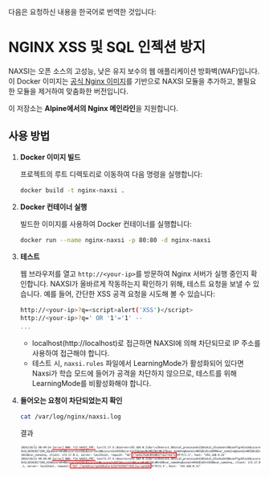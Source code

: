 다음은 요청하신 내용을 한국어로 번역한 것입니다:

# NGINX XSS 및 SQL 인젝션 방지

NAXSI는 오픈 소스의 고성능, 낮은 유지 보수의 웹 애플리케이션 방화벽(WAF)입니다. 이 Docker 이미지는 [공식 Nginx 이미지](https://hub.docker.com/_/nginx)를 기반으로 NAXSI 모듈을 추가하고, 불필요한 모듈을 제거하여 맞춤화한 버전입니다.

이 저장소는 **Alpine에서의 Nginx 메인라인**을 지원합니다.

## 사용 방법

1. **Docker 이미지 빌드**

   프로젝트의 루트 디렉토리로 이동하여 다음 명령을 실행합니다:

   ```bash
   docker build -t nginx-naxsi .
   ```

2. **Docker 컨테이너 실행**

   빌드한 이미지를 사용하여 Docker 컨테이너를 실행합니다:

   ```bash
   docker run --name nginx-naxsi -p 80:80 -d nginx-naxsi
   ```

3. **테스트**

   웹 브라우저를 열고 `http://<your-ip>`를 방문하여 Nginx 서버가 실행 중인지 확인합니다. NAXSI가 올바르게 작동하는지 확인하기 위해, 테스트 요청을 보낼 수 있습니다. 예를 들어, 간단한 XSS 공격 요청을 시도해 볼 수 있습니다:

   ```bash
   http://<your-ip>?q=<script>alert('XSS')</script>
   http://<your-ip>?q=' OR '1'='1' --
   ...
   ```

   - localhost(http://localhost)로 접근하면 NAXSI에 의해 차단되므로 IP 주소를 사용하여 접근해야 합니다.
   - 테스트 시, `naxsi.rules` 파일에서 LearningMode가 활성화되어 있다면 Naxsi가 학습 모드에 들어가 공격을 차단하지 않으므로, 테스트를 위해 LearningMode를 비활성화해야 합니다.

4. **들어오는 요청이 차단되었는지 확인**

   ```bash
   cat /var/log/nginx/naxsi.log
   ```

   결과

   ![Alt text](./image.png)
